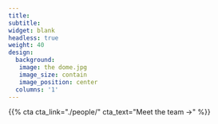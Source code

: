 ```yaml
---
title:
subtitle:
widget: blank
headless: true
weight: 40
design:
  background:
   image: the dome.jpg
   image_size: contain
   image_position: center
  columns: '1'
---
```


{{% cta cta_link="./people/" cta_text="Meet the team →" %}}
